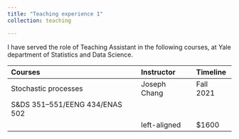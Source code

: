 ```yaml
---
title: "Teaching experience 1"
collection: teaching

---
```


I have served the role of Teaching Assistant in the following courses, at Yale department of Statistics and Data Science.

| Courses                         |      Instructor      |    Timeline  |
|:--------------------------------|:---------------------|:-------------|
| Stochastic processes            | Joseph Chang         |    Fall 2021 |
| S&DS 351–551/EENG 434/ENAS 502  |                      |              |
|                                 | left-aligned         |        $1600 |

